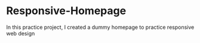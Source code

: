 # Responsive-Homepage
In this practice project, I created a dummy homepage to practice responsive web design

